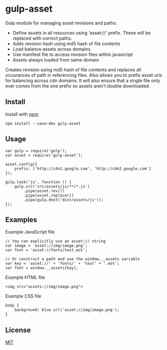 # gulp-asset

Gulp module for managing asset revisions and paths.

- Define assets in all resources using 'asset://' prefix. These will be replaced with correct paths.
- Adds revision hash using md5 hash of file contents
- Load balance assets across domains
- Use manifest file to access revision files within javascript
- Assets always loaded from same domain

Creates revision using md5 hash of file contents and replaces all occurances of path in referencing files. Also allows you to prefix asset urls for balancing across cdn domains. It will also ensure that a single file only ever comes from the one prefix so assets aren't double downloaded.

## Install

Install with [npm](https://npmjs.org/)

	npm install --save-dev gulp-asset

## Usage

	var gulp = require('gulp');
	var asset = require('gulp-asset');

	asset.config({
		prefix: ['http://cdn1.google.com', 'http://cdn2.google.com']
	});

	gulp.task('js', function () {
		gulp.src('src/assets/js/**/*.js')
			.pipe(asset.rev())
			.pipe(asset.replace())
			.pipe(gulp.dest('dist/assets/js'));
	});

## Examples

Example JavaScript file

	// You can explicitly use an asset:// string
	var image = 'asset://img/image.png';
	var font = 'asset://fonts/test.eot';

	// Or construct a path and use the window.__assets variable
	var key = 'asset://' + 'fonts/' + 'test' + '.eot';
	var font = window.__assets[key];

Example HTML file

	<img src="assets://img/image.png">

Example CSS file

	body {
		background: blue url('asset://img/image.png');
	}

## License

[MIT](http://opensource.org/licenses/MIT)
